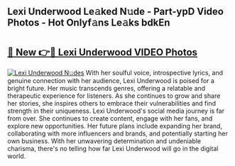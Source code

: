 ## Lexi Underwood Le𝚊ked N𝚞de - Part-ypD Video Photos - Hot Onlyf𝚊ns Le𝚊ks bdkEn

# <h2><a href="http://ac52482.deff.icu/?id=Lexi+Underwood">🔗 New 👉🔴 Lexi Underwood VIDEO Photos</a></h2>

[![Lexi Underwood N𝚞des](https://i.imgur.com/rIISA9y.gif)](http://ac52482.deff.icu/?id=Lexi+Underwood)
With her soulful voice, introspective lyrics, and genuine connection with her audience, Lexi Underwood is poised for a bright future. Her music transcends genres, offering a relatable and therapeutic experience for listeners. As she continues to grow and share her stories, she inspires others to embrace their vulnerabilities and find strength in their uniqueness. Lexi Underwood's social media journey is far from over. She continues to create content, engage with her fans, and explore new opportunities. Her future plans include expanding her brand, collaborating with more influencers and brands, and potentially starting her own business. With her unwavering determination and undeniable charisma, there's no telling how far Lexi Underwood will go in the digital world.
